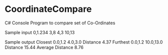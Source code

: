 # CoordinateCompare
C# Console Program to compare set of Co-Ordinates

Sample input
0,1.234 3,8 4,3 10,13

Sample output
Closest 0.0,1.2 4.0,3.0 Distance 4.37
Furthest 0.0,1.2 10.0,13.0 Distance 15.44
Average Distance 8.76
